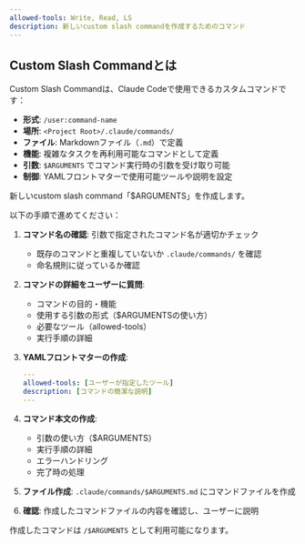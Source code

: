 ```yaml
---
allowed-tools: Write, Read, LS
description: 新しいcustom slash commandを作成するためのコマンド
---
```


## Custom Slash Commandとは

Custom Slash Commandは、Claude Codeで使用できるカスタムコマンドです：

- **形式**: `/user:command-name`
- **場所**: `<Project Root>/.claude/commands/`
- **ファイル**: Markdownファイル（`.md`）で定義
- **機能**: 複雑なタスクを再利用可能なコマンドとして定義
- **引数**: `$ARGUMENTS` でコマンド実行時の引数を受け取り可能
- **制御**: YAMLフロントマターで使用可能ツールや説明を設定

新しいcustom slash command「$ARGUMENTS」を作成します。

以下の手順で進めてください：

1. **コマンド名の確認**: 引数で指定されたコマンド名が適切かチェック
   - 既存のコマンドと重複していないか `.claude/commands/` を確認
   - 命名規則に従っているか確認

2. **コマンドの詳細をユーザーに質問**:
   - コマンドの目的・機能
   - 使用する引数の形式（$ARGUMENTSの使い方）
   - 必要なツール（allowed-tools）
   - 実行手順の詳細

3. **YAMLフロントマターの作成**:
   ```yaml
   ---
   allowed-tools: [ユーザーが指定したツール]
   description: [コマンドの簡潔な説明]
   ---
   ```

4. **コマンド本文の作成**:
   - 引数の使い方（$ARGUMENTS）
   - 実行手順の詳細
   - エラーハンドリング
   - 完了時の処理

5. **ファイル作成**: `.claude/commands/$ARGUMENTS.md` にコマンドファイルを作成

6. **確認**: 作成したコマンドファイルの内容を確認し、ユーザーに説明

作成したコマンドは `/$ARGUMENTS` として利用可能になります。
